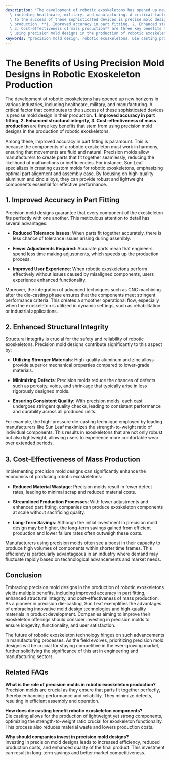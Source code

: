```yaml
---
description: "The development of robotic exoskeletons has opened up new horizons in various industries,\
  \ including healthcare, military, and manufacturing. A critical factor that contributes\
  \ to the success of these sophisticated devices is precise mold design in their\
  \ production. **1. Improved accuracy in part fitting, 2. Enhanced structural integrity,\
  \ 3. Cost-effectiveness of mass production** are three key benefits that stem from\
  \ using precision mold designs in the production of robotic exoskeletons. "
keywords: "precision mold design, robotic exoskeletons, Die casting process, Die-cast aluminum"
---
```

# The Benefits of Using Precision Mold Designs in Robotic Exoskeleton Production

The development of robotic exoskeletons has opened up new horizons in various industries, including healthcare, military, and manufacturing. A critical factor that contributes to the success of these sophisticated devices is precise mold design in their production. **1. Improved accuracy in part fitting, 2. Enhanced structural integrity, 3. Cost-effectiveness of mass production** are three key benefits that stem from using precision mold designs in the production of robotic exoskeletons. 

Among these, improved accuracy in part fitting is paramount. This is because the components of a robotic exoskeleton must work in harmony, ensuring that movements are fluid and natural. Precision molds allow manufacturers to create parts that fit together seamlessly, reducing the likelihood of malfunctions or inefficiencies. For instance, Sun Leaf specializes in creating custom molds for robotic exoskeletons, emphasizing optimal part alignment and assembly ease. By focusing on high-quality aluminum and zinc alloys, they can provide robust and lightweight components essential for effective performance.

## 1. Improved Accuracy in Part Fitting

Precision mold designs guarantee that every component of the exoskeleton fits perfectly with one another. This meticulous attention to detail has several advantages:

- **Reduced Tolerance Issues**: When parts fit together accurately, there is less chance of tolerance issues arising during assembly.
  
- **Fewer Adjustments Required**: Accurate parts mean that engineers spend less time making adjustments, which speeds up the production process.
  
- **Improved User Experience**: When robotic exoskeletons perform effectively without issues caused by misaligned components, users experience enhanced functionality.

Moreover, the integration of advanced techniques such as CNC machining after the die-casting phase ensures that the components meet stringent performance criteria. This creates a smoother operational flow, especially when the exoskeleton is utilized in dynamic settings, such as rehabilitation or industrial applications.

## 2. Enhanced Structural Integrity

Structural integrity is crucial for the safety and reliability of robotic exoskeletons. Precision mold designs contribute significantly to this aspect by:

- **Utilizing Stronger Materials**: High-quality aluminum and zinc alloys provide superior mechanical properties compared to lower-grade materials.
  
- **Minimizing Defects**: Precision molds reduce the chances of defects such as porosity, voids, and shrinkage that typically arise in less rigorously designed molds.
  
- **Ensuring Consistent Quality**: With precision molds, each cast undergoes stringent quality checks, leading to consistent performance and durability across all produced units.

For example, the high-pressure die-casting technique employed by leading manufacturers like Sun Leaf maximizes the strength-to-weight ratio of individual components. This results in exoskeletons that are not only robust but also lightweight, allowing users to experience more comfortable wear over extended periods.

## 3. Cost-Effectiveness of Mass Production

Implementing precision mold designs can significantly enhance the economics of producing robotic exoskeletons:

- **Reduced Material Wastage**: Precision molds result in fewer defect rates, leading to minimal scrap and reduced material costs.
  
- **Streamlined Production Processes**: With fewer adjustments and enhanced part fitting, companies can produce exoskeleton components at scale without sacrificing quality.
  
- **Long-Term Savings**: Although the initial investment in precision mold design may be higher, the long-term savings gained from efficient production and lower failure rates often outweigh these costs.

Manufacturers using precision molds often see a boost in their capacity to produce high volumes of components within shorter time frames. This efficiency is particularly advantageous in an industry where demand may fluctuate rapidly based on technological advancements and market needs.

## Conclusion

Embracing precision mold designs in the production of robotic exoskeletons yields multiple benefits, including improved accuracy in part fitting, enhanced structural integrity, and cost-effectiveness of mass production. As a pioneer in precision die-casting, Sun Leaf exemplifies the advantages of embracing innovative mold design technologies and high-quality materials in product development. Companies aiming to improve their exoskeleton offerings should consider investing in precision molds to ensure longevity, functionality, and user satisfaction.

The future of robotic exoskeleton technology hinges on such advancements in manufacturing processes. As the field evolves, prioritizing precision mold designs will be crucial for staying competitive in the ever-growing market, further solidifying the significance of this art in engineering and manufacturing sectors.

## Related FAQs

**What is the role of precision molds in robotic exoskeleton production?**  
Precision molds are crucial as they ensure that parts fit together perfectly, thereby enhancing performance and reliability. They minimize defects, resulting in efficient assembly and operation.

**How does die casting benefit robotic exoskeleton components?**  
Die casting allows for the production of lightweight yet strong components, optimizing the strength-to-weight ratio crucial for exoskeleton functionality. This process also reduces material waste and lowers production costs.

**Why should companies invest in precision mold designs?**  
Investing in precision mold designs leads to increased efficiency, reduced production costs, and enhanced quality of the final product. This investment can result in long-term savings and better market competitiveness.
